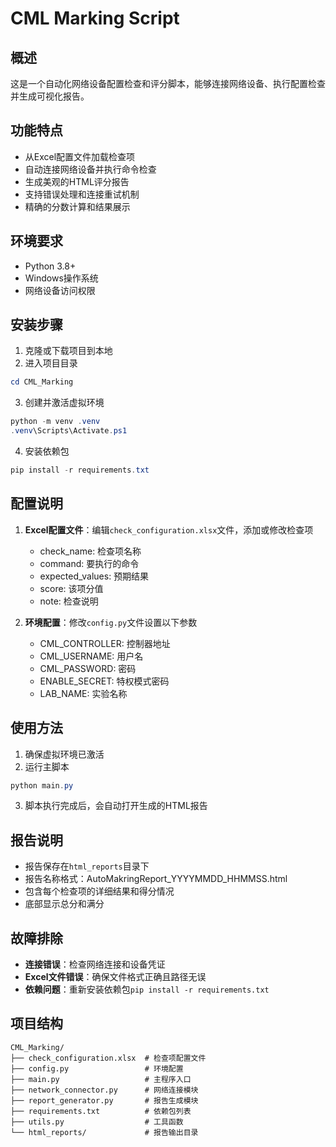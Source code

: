 # CML Marking Script

## 概述
这是一个自动化网络设备配置检查和评分脚本，能够连接网络设备、执行配置检查并生成可视化报告。

## 功能特点
- 从Excel配置文件加载检查项
- 自动连接网络设备并执行命令检查
- 生成美观的HTML评分报告
- 支持错误处理和连接重试机制
- 精确的分数计算和结果展示

## 环境要求
- Python 3.8+ 
- Windows操作系统
- 网络设备访问权限

## 安装步骤
1. 克隆或下载项目到本地
2. 进入项目目录
```powershell
cd CML_Marking
```
3. 创建并激活虚拟环境
```powershell
python -m venv .venv
.venv\Scripts\Activate.ps1
```
4. 安装依赖包
```powershell
pip install -r requirements.txt
```

## 配置说明
1. **Excel配置文件**：编辑`check_configuration.xlsx`文件，添加或修改检查项
   - check_name: 检查项名称
   - command: 要执行的命令
   - expected_values: 预期结果
   - score: 该项分值
   - note: 检查说明

2. **环境配置**：修改`config.py`文件设置以下参数
   - CML_CONTROLLER: 控制器地址
   - CML_USERNAME: 用户名
   - CML_PASSWORD: 密码
   - ENABLE_SECRET: 特权模式密码
   - LAB_NAME: 实验名称

## 使用方法
1. 确保虚拟环境已激活
2. 运行主脚本
```powershell
python main.py
```
3. 脚本执行完成后，会自动打开生成的HTML报告

## 报告说明
- 报告保存在`html_reports`目录下
- 报告名称格式：AutoMakringReport_YYYYMMDD_HHMMSS.html
- 包含每个检查项的详细结果和得分情况
- 底部显示总分和满分

## 故障排除
- **连接错误**：检查网络连接和设备凭证
- **Excel文件错误**：确保文件格式正确且路径无误
- **依赖问题**：重新安装依赖包`pip install -r requirements.txt`

## 项目结构
```
CML_Marking/
├── check_configuration.xlsx  # 检查项配置文件
├── config.py                 # 环境配置
├── main.py                   # 主程序入口
├── network_connector.py      # 网络连接模块
├── report_generator.py       # 报告生成模块
├── requirements.txt          # 依赖包列表
├── utils.py                  # 工具函数
└── html_reports/             # 报告输出目录
```